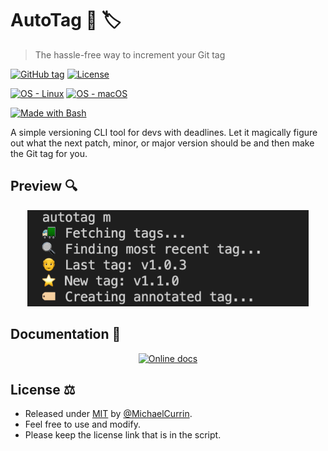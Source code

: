 # AutoTag 🤖 🏷️
> The hassle-free way to increment your Git tag

[![GitHub tag](https://img.shields.io/github/tag/MichaelCurrin/auto-tag?include_prereleases=&sort=semver)](https://github.com/MichaelCurrin/auto-tag/releases/)
[![License](https://img.shields.io/badge/License-MIT-blue)](#license)

[![OS - Linux](https://img.shields.io/badge/OS-Linux-blue?logo=linux&logoColor=white)](https://www.linux.org/)
[![OS - macOS](https://img.shields.io/badge/OS-macOS-blue?logo=apple&logoColor=white)](https://www.apple.com/macos/)

[![Made with Bash](https://img.shields.io/badge/Made_with-Bash-blue?logo=gnu-bash&logoColor=white)](https://www.gnu.org/software/bash/)


A simple versioning CLI tool for devs with deadlines. Let it magically figure out what the next patch, minor, or major version should be and then make the Git tag for you.


## Preview 🔍

<div align="center">
    <a href="https://michaelcurrin.github.io/auto-tag/">
        <img src="/sample.png"
            alt="Sample screenshot"
            title="Go to docs site"
            width="450" />
    </a>
</div>


## Documentation 📖

<div align="center">

[![Online docs](https://img.shields.io/badge/view-Online_docs-blue?style=for-the-badge)](https://michaelcurrin.github.io/auto-tag/ "Go to documentation site")

</div>


## License ⚖️

- Released under [MIT](/LICENSE) by [@MichaelCurrin](https://github.com/MichaelCurrin).
- Feel free to use and modify.
- Please keep the license link that is in the script.
